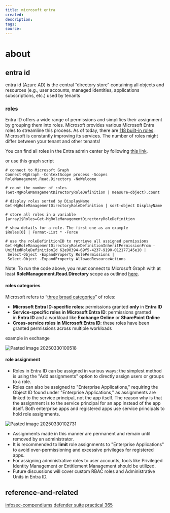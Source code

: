 ```yaml
---
title: microsoft entra
created: 
description: 
tags: 
source:
---
```

# about


## entra id

entra id (Azure AD) is the central “directory store” containing all objects and resources (e.g., user accounts, managed identities, applications subscriptions, etc.) used by tenants

### roles

 Entra ID offers a wide range of permissions and simplifies their assignment by grouping them into roles. Microsoft provides various Microsoft Entra roles to streamline this process. 
 As of today, there are [118 built-in roles](https://learn.microsoft.com/en-us/entra/identity/role-based-access-control/permissions-reference?WT.mc_id=M365-MVP-5001727). Microsoft is constantly improving its services. The number of roles might differ between your tenant and other tenants!

You can find all roles in the Entra admin center by following [this link](https://portal.azure.com/#view/Microsoft_AAD_IAM/ActiveDirectoryMenuBlade/~/RolesAndAdministrators).

or use this graph script

```msgraph
# connect to Microsoft Graph
Connect-MgGraph -ContextScope process -Scopes RoleManagement.Read.Directory -NoWelcome

# count the number of roles
(Get-MgRoleManagementDirectoryRoleDefinition | measure-object).count

# display roles sorted by DisplayName
Get-MgRoleManagementDirectoryRoleDefinition | sort-object DisplayName

# store all roles in a variable
[array]$Roles=Get-MgRoleManagementDirectoryRoleDefinition

# show details for a role. The first one as an example
$Roles[0] | Format-List * -Force

# use the roleDefinitionID to retrieve all assigned permissions
Get-MgRoleManagementDirectoryRoleDefinitionInheritPermissionFrom -UnifiedRoleDefinitionId 62e90394-69f5-4237-9190-012177145e10 |
 Select-Object -ExpandProperty RolePermissions |
 Select-Object -ExpandProperty AllowedResourceActions
```

Note: To run the code above, you must connect to Microsoft Graph with at least **RoleManagement.Read.Directory** scope as outlined [here](https://learn.microsoft.com/en-us/graph/api/rbacapplication-list-roleassignments?view=graph-rest-1.0&tabs=http&WT.mc_id=M365-MVP-5001727#for-the-directory-microsoft-entra-id-provider).

#### roles categories

Microsoft refers to “[three broad categories](https://learn.microsoft.com/entra/identity/role-based-access-control/concept-understand-roles?WT.mc_id=M365-MVP-5001727#categories-of-microsoft-entra-roles)” of roles:

- **Microsoft Entra ID-specific roles**: permissions granted **only** in **Entra ID**
- **Service-specific roles in Microsoft Entra ID**: permissions granted in **Entra ID** and a workload like **Exchange Online** or **SharePoint Online**
- **Cross-service roles in Microsoft Entra ID**: these roles have been granted permissions across multiple workloads

example in exchange

![Pasted image 20250330100518](Pasted-image-20250330100518.png)

#### role assignment

- Roles in Entra ID can be assigned in various ways; the simplest method is using the "Add assignments" option to directly assign users or groups to a role.
- Roles can also be assigned to "Enterprise Applications," requiring the Object ID found under "Enterprise Applications," as assignments are linked to the service principal, not the app itself. The reason why is that the assignment is to the service principal for an app instead of the app itself. Both enterprise apps and registered apps use service principals to hold role assignments. 

![Pasted image 20250330102731](Pasted-image-20250330102731.png)
- Assignments made in this manner are permanent and remain until removed by an administrator.
- It is recommended to **limit** role assignments to "Enterprise Applications" to avoid over-permissioning and excessive privileges for registered apps.
- For assigning administrative roles to user accounts, tools like Privileged Identity Management or Entitlement Management should be utilized.
- Future discussions will cover custom RBAC roles and Administrative Units in Entra ID.

## reference-and-related
[infosec-compendiums](02-compendiums/infosec-compendiums.md)
[defender suite](./microsoft-defender-suite)
[practical 365](https://practical365.com/controlling-access-to-microsoft-365-for-entra-id-apps/)
